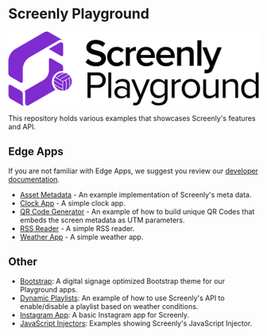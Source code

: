 # Screenly Playground

![Playground Logo](/images/playground.png)

This repository holds various examples that showcases Screenly's features and API.

## Edge Apps

If you are not familiar with Edge Apps, we suggest you review our [developer documentation](https://developer.screenly.io/edge-apps/#getting-started).

* [Asset Metadata](https://github.com/Screenly/Playground/tree/master/edge-apps/asset-metadata) - An example implementation of Screenly's meta data.
* [Clock App](https://github.com/Screenly/Playground/tree/master/edge-apps/clock) - A simple clock app.
* [QR Code Generator](https://github.com/Screenly/Playground/tree/master/edge-apps/qr-code) - An example of how to build unique QR Codes that embeds the screen metadata as UTM parameters.
* [RSS Reader](https://github.com/Screenly/Playground/tree/master/edge-apps/rss-reader) - A simple RSS reader.
* [Weather App](https://github.com/Screenly/Playground/tree/master/edge-apps/weather) - A simple weather app.

## Other

* [Bootstrap](https://github.com/Screenly/playground/tree/master/bootstrap/): A digital signage optimized Bootstrap theme for our Playground apps.
* [Dynamic Playlists](https://github.com/Screenly/playground/tree/master/dynamic-playlists/): An example of how to use Screenly's API to enable/disable a playlist based on weather conditions.
* [Instagram App](https://github.com/Screenly/playground/tree/master/instagram/): A basic Instagram app for Screenly.
* [JavaScript Injectors](https://github.com/Screenly/playground/tree/master/javascript-injectors/): Examples showing Screenly's JavaScript Injector.
